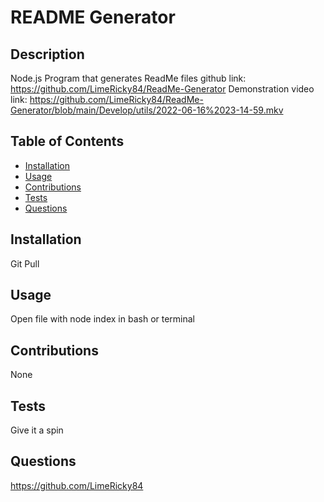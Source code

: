# README Generator
  
  ## Description
  
  Node.js Program that generates ReadMe files
  github link: https://github.com/LimeRicky84/ReadMe-Generator
  Demonstration video link: https://github.com/LimeRicky84/ReadMe-Generator/blob/main/Develop/utils/2022-06-16%2023-14-59.mkv
  
  ## Table of Contents

  * [Installation](#installation)
  * [Usage](#usage)
  * [Contributions](#contributions)
  * [Tests](#tests)
  * [Questions](#questions)
  
  ## Installation
  
  Git Pull
  
  ## Usage
  
  Open file with node index in bash or terminal
  
  ## Contributions
  
  None
  
  ## Tests
  
  Give it a spin
  
  ## Questions
  
  https://github.com/LimeRicky84
  
  ##
  